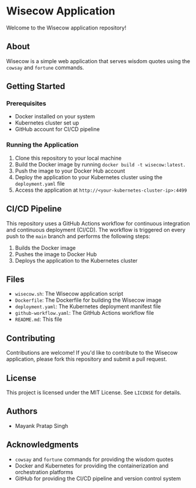 Wisecow Application
=====================

Welcome to the Wisecow application repository!

About
-----

Wisecow is a simple web application that serves wisdom quotes using the `cowsay` and `fortune` commands.

Getting Started
---------------

### Prerequisites

* Docker installed on your system
* Kubernetes cluster set up
* GitHub account for CI/CD pipeline

### Running the Application

1. Clone this repository to your local machine
2. Build the Docker image by running `docker build -t wisecow:latest.`
3. Push the image to your Docker Hub account
4. Deploy the application to your Kubernetes cluster using the `deployment.yaml` file
5. Access the application at `http://<your-kubernetes-cluster-ip>:4499`

CI/CD Pipeline
-------------

This repository uses a GitHub Actions workflow for continuous integration and continuous deployment (CI/CD). The workflow is triggered on every push to the `main` branch and performs the following steps:

1. Builds the Docker image
2. Pushes the image to Docker Hub
3. Deploys the application to the Kubernetes cluster

Files
-----

* `wisecow.sh`: The Wisecow application script
* `Dockerfile`: The Dockerfile for building the Wisecow image
* `deployment.yaml`: The Kubernetes deployment manifest file
* `github-workflow.yaml`: The GitHub Actions workflow file
* `README.md`: This file

Contributing
------------

Contributions are welcome! If you'd like to contribute to the Wisecow application, please fork this repository and submit a pull request.

License
-------

This project is licensed under the MIT License. See `LICENSE` for details.

Authors
-------

* Mayank Pratap Singh

Acknowledgments
---------------

* `cowsay` and `fortune` commands for providing the wisdom quotes
* Docker and Kubernetes for providing the containerization and orchestration platforms
* GitHub for providing the CI/CD pipeline and version control system
